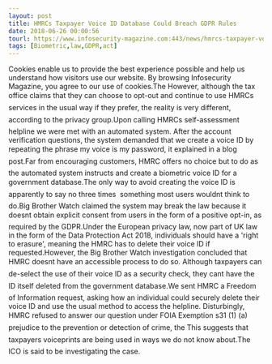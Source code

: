 ```yaml
---
layout: post
title: HMRCs Taxpayer Voice ID Database Could Breach GDPR Rules
date: 2018-06-26 00:00:56
tourl: https://www.infosecurity-magazine.com:443/news/hmrcs-taxpayer-voice-id-database/
tags: [Biometric,law,GDPR,act]
---
```

Cookies enable us to provide the best experience possible and help us understand how visitors use our website. By browsing Infosecurity Magazine, you agree to our use of cookies.The However, although the tax office claims that they can choose to opt-out and continue to use HMRCs services in the usual way if they prefer, the reality is very different, according to the privacy group.Upon calling HMRCs self-assessment helpline we were met with an automated system. After the account verification questions, the system demanded that we create a voice ID by repeating the phrase my voice is my password, it explained in a blog post.Far from encouraging customers, HMRC offers no choice but to do as the automated system instructs and create a biometric voice ID for a government database.The only way to avoid creating the voice ID is apparently to say no three times  something most users wouldnt think to do.Big Brother Watch claimed the system may break the law because it doesnt obtain explicit consent from users in the form of a positive opt-in, as required by the GDPR.Under the European privacy law, now part of UK law in the form of the Data Protection Act 2018, individuals should have a 'right to erasure', meaning the HMRC has to delete their voice ID if requested.However, the Big Brother Watch investigation concluded that HMRC doesnt have an accessible process to do so. Although taxpayers can de-select the use of their voice ID as a security check, they cant have the ID itself deleted from the government database.We sent HMRC a Freedom of Information request, asking how an individual could securely delete their voice ID and use the usual method to access the helpline. Disturbingly, HMRC refused to answer our question under FOIA Exemption s31 (1) (a)  prejudice to the prevention or detection of crime, the This suggests that taxpayers voiceprints are being used in ways we do not know about.The ICO is said to be investigating the case.